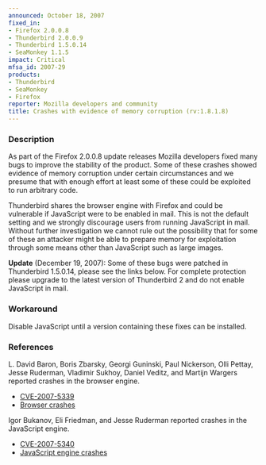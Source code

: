 ```yaml
---
announced: October 18, 2007
fixed_in:
- Firefox 2.0.0.8
- Thunderbird 2.0.0.9
- Thunderbird 1.5.0.14
- SeaMonkey 1.1.5
impact: Critical
mfsa_id: 2007-29
products:
- Thunderbird
- SeaMonkey
- Firefox
reporter: Mozilla developers and community
title: Crashes with evidence of memory corruption (rv:1.8.1.8)
---
```


<h3>Description</h3>

<p>As part of the Firefox 2.0.0.8 update releases Mozilla developers fixed
many bugs to improve the stability of the product. Some of these crashes
showed evidence of memory corruption under certain circumstances and we
presume that with enough effort at least some of these could be exploited
to run arbitrary code.</p>

<p class="note">Thunderbird shares the browser engine with Firefox and could
be vulnerable if JavaScript were to be enabled in mail. This is not the default
setting and we strongly discourage users from running JavaScript in mail.
Without further investigation we cannot rule out the possibility that for some
of these an attacker might be able to prepare memory for exploitation through
some means other than JavaScript such as large images.</p>

<p><strong>Update</strong> (December 19, 2007): Some of these bugs
were patched in Thunderbird 1.5.0.14, please see the links below.
For complete protection please upgrade to the latest version of
Thunderbird 2 and do not enable JavaScript in mail.</p>


<h3>Workaround</h3>

<p>Disable JavaScript until a version containing these fixes can be installed.
</p>


<h3>References</h3>

<p>L. David Baron, Boris Zbarsky, Georgi Guninski, Paul Nickerson, Olli Pettay,
Jesse Ruderman, Vladimir Sukhoy, Daniel Veditz, and Martijn Wargers
reported crashes in the browser engine.</p>
<ul>
  <li><a class="ex-ref" href="http://cve.mitre.org/cgi-bin/cvename.cgi?name=CVE-2007-5339">
       CVE-2007-5339</a></li>

  <li><a href="https://bugzilla.mozilla.org/buglist.cgi?bug_id=309322,330563,341858,344064,348126,354645,361745,362901,378670,379799,382376,384105,386914,387033,387460,387844,391974,392285,393770,394014,394418">
        Browser crashes</a></li>
</ul>

<p>Igor Bukanov, Eli Friedman, and Jesse Ruderman reported crashes
in the JavaScript engine.</p>
<ul>
  <li><a class="ex-ref" href="http://cve.mitre.org/cgi-bin/cvename.cgi?name=CVE-2007-5340">
       CVE-2007-5340</a></li>

  <li><a href="https://bugzilla.mozilla.org/buglist.cgi?bug_id=372309,387955,390078,393537">
       JavaScript engine crashes</a></li>
</ul>



